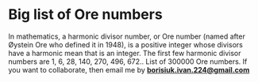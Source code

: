 # Big list of Ore numbers
 In mathematics, a harmonic divisor number, or Ore number (named after Øystein Ore who defined it in 1948), is a positive integer whose divisors have a harmonic mean   that is an integer. The first few harmonic divisor numbers are 1, 6, 28, 140, 270, 496, 672..
 List of 300000 Ore numbers.
 If you want to collaborate, then email me by **borisiuk.ivan.224@gmail.com**
